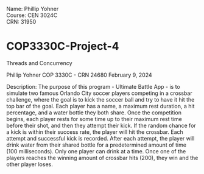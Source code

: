 Name: Phillip Yohner  
Course: CEN 3024C  
CRN: 31950  

# COP3330C-Project-4  
Threads and Concurrency

Phillip Yohner
COP 3330C - CRN 24680
February 9, 2024

Description:
The purpose of this program - Ultimate Battle App - is to simulate two famous Orlando City soccer players competing in a
crossbar challenge, where the goal is to kick the soccer ball and try to have it hit the top bar of the goal.
Each player has a name, a maximum rest duration, a hit percentage, and a water bottle they both share.
Once the competition begins, each player rests for some time up to their maximum rest time before their shot, and then
they attempt their kick.
If the random chance for a kick is within their success rate, the player will hit the crossbar.  Each attempt and
successful kick is recorded.
After each attempt, the player will drink water from their shared bottle for a predetermined amount of time (100 milliseconds).
Only one player can drink at a time.
Once one of the players reaches the winning amount of crossbar hits (200), they win and the other player loses.
